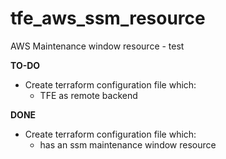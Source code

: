 # tfe_aws_ssm_resource
AWS Maintenance window resource - test


**TO-DO** 

- Create terraform configuration file which: 
  - TFE as remote backend


**DONE**

- Create terraform configuration file which: 
  - has an ssm maintenance window resource 
